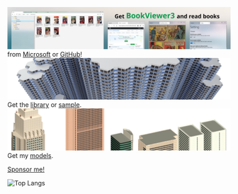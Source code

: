 [![banner](https://raw.githubusercontent.com/kurema/kurema/master/image/banner3.jpg)](https://github.com/kurema/BookViewerApp3)  
from [Microsoft](https://www.microsoft.com/store/apps/9N607JHLBCZB) or [GitHub](https://github.com/kurema/BookViewerApp3)!
[![banner](https://raw.githubusercontent.com/kurema/kurema/master/image/banner2.png)](https://github.com/kurema/RhinoArchitecturalLibrary)  
Get the [library](https://github.com/kurema/RhinoArchitecturalLibrary) or [sample](https://github.com/kurema/CellTower).
[![banner](https://raw.githubusercontent.com/kurema/kurema/master/image/banner1.png)](https://github.com/kurema/Models)
Get my [models](https://github.com/kurema/Models).

[Sponsor me!](https://github.com/sponsors/kurema/)

![Top Langs](https://github-readme-stats.vercel.app/api/top-langs/?username=kurema&layout=compact)
